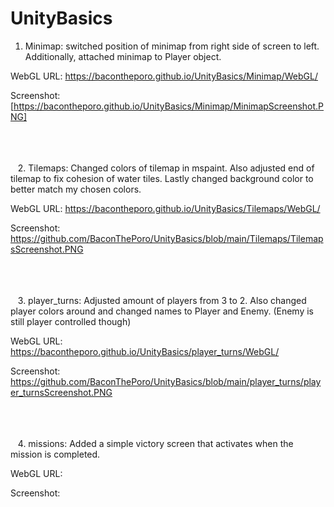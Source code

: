 # UnityBasics
1. Minimap: switched position of minimap from right side of screen to left. Additionally, attached minimap to Player object. 

WebGL URL: https://bacontheporo.github.io/UnityBasics/Minimap/WebGL/

Screenshot: [https://bacontheporo.github.io/UnityBasics/Minimap/MinimapScreenshot.PNG]

\
\
\
&nbsp;&nbsp;&nbsp;2. Tilemaps: Changed colors of tilemap in mspaint. Also adjusted end of tilemap to fix cohesion of water tiles. Lastly changed background color to better match my chosen colors. 

WebGL URL: https://bacontheporo.github.io/UnityBasics/Tilemaps/WebGL/

Screenshot: https://github.com/BaconThePoro/UnityBasics/blob/main/Tilemaps/TilemapsScreenshot.PNG
 
\
\
\
&nbsp;&nbsp;&nbsp;3. player_turns: Adjusted amount of players from 3 to 2. Also changed player colors around and changed names to Player and Enemy. (Enemy is still player controlled though)

WebGL URL: https://bacontheporo.github.io/UnityBasics/player_turns/WebGL/

Screenshot: https://github.com/BaconThePoro/UnityBasics/blob/main/player_turns/player_turnsScreenshot.PNG

\
\
\
&nbsp;&nbsp;&nbsp;4. missions: Added a simple victory screen that activates when the mission is completed. 

WebGL URL:

Screenshot: 
